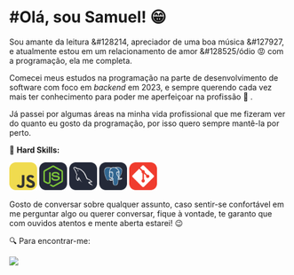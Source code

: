 <h1>#Olá, sou Samuel!  &#128513 </h1>

Sou amante da leitura &#128214, apreciador de uma boa música &#127927, e atualmente estou em um relacionamento de amor &#128525/ódio &#128545; com a programação, ela me completa.

Comecei meus estudos na programação na parte de desenvolvimento de software com foco em *backend* em 2023, e sempre querendo cada vez mais ter conhecimento para poder me aperfeiçoar na profissão &#128640; .

Já passei por algumas áreas na minha vida profissional que me fizeram ver do quanto eu gosto da programação, por isso quero sempre mantê-la por perto.

&#129504; **Hard Skills:**

<img src = "https://github.com/tandpfun/skill-icons/raw/main/icons/JavaScript.svg" width="50px"/> <img src = "https://github.com/tandpfun/skill-icons/raw/main/icons/NodeJS-Dark.svg" width = "50px" /> <img src = "https://github.com/tandpfun/skill-icons/raw/main/icons/MySQL-Dark.svg" width = "50px" /> <img src = "https://github.com/tandpfun/skill-icons/raw/main/icons/PostgreSQL-Dark.svg" width = "50px" /> <img src = "https://github.com/tandpfun/skill-icons/raw/main/icons/Git.svg" width = "50px" /> 


Gosto de conversar sobre qualquer assunto, caso sentir-se confortável em me perguntar algo ou querer conversar, fique à vontade, te garanto que com ouvidos atentos e mente aberta estarei! &#128521;

&#128269; Para encontrar-me:

<a href = "https://www.linkedin.com/in/samuel-andrade-linhares/"> <img src = "https://blog.waalaxy.com/wp-content/uploads/2021/01/LIlogo.jpg" width="30px" /> </a>





